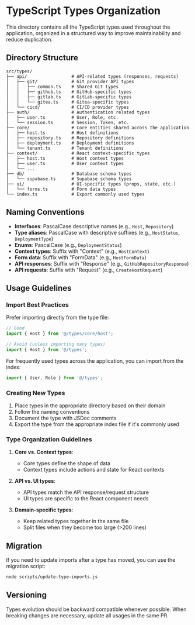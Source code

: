 # TypeScript Types Organization

This directory contains all the TypeScript types used throughout the application, organized in a structured way to improve maintainability and reduce duplication.

## Directory Structure

```
src/types/
├── api/                 # API-related types (responses, requests)
│   ├── git/             # Git provider API types
│   │   ├── common.ts    # Shared Git types
│   │   ├── github.ts    # GitHub-specific types
│   │   ├── gitlab.ts    # GitLab-specific types
│   │   └── gitea.ts     # Gitea-specific types
│   └── cicd/            # CI/CD provider types
├── auth/                # Authentication related types
│   ├── user.ts          # User, Role, etc.
│   └── session.ts       # Session, Token, etc.
├── core/                # Core entities shared across the application
│   ├── host.ts          # Host definitions
│   ├── repository.ts    # Repository definitions
│   ├── deployment.ts    # Deployment definitions
│   └── tenant.ts        # Tenant definitions
├── context/             # React context-specific types
│   ├── host.ts          # Host context types
│   ├── user.ts          # User context types
│   └── ...
├── db/                  # Database schema types
│   └── supabase.ts      # Supabase schema types
├── ui/                  # UI-specific types (props, state, etc.)
│   └── forms.ts         # Form data types
└── index.ts             # Export commonly used types
```

## Naming Conventions

- **Interfaces**: PascalCase descriptive names (e.g., `Host`, `Repository`)
- **Type aliases**: PascalCase with descriptive suffixes (e.g., `HostStatus`, `DeploymentType`)
- **Enums**: PascalCase (e.g., `DeploymentStatus`)
- **Context types**: Suffix with "Context" (e.g., `HostContext`)
- **Form data**: Suffix with "FormData" (e.g., `HostFormData`)
- **API responses**: Suffix with "Response" (e.g., `GitHubRepositoryResponse`)
- **API requests**: Suffix with "Request" (e.g., `CreateHostRequest`)

## Usage Guidelines

### Import Best Practices

Prefer importing directly from the type file:

```typescript
// Good
import { Host } from '@/types/core/host';

// Avoid (unless importing many types)
import { Host } from '@/types';
```

For frequently used types across the application, you can import from the index:

```typescript
import { User, Role } from '@/types';
```

### Creating New Types

1. Place types in the appropriate directory based on their domain
2. Follow the naming conventions
3. Document the type with JSDoc comments
4. Export the type from the appropriate index file if it's commonly used

### Type Organization Guidelines

1. **Core vs. Context types**:

   - Core types define the shape of data
   - Context types include actions and state for React contexts

2. **API vs. UI types**:

   - API types match the API response/request structure
   - UI types are specific to the React component needs

3. **Domain-specific types**:
   - Keep related types together in the same file
   - Split files when they become too large (>200 lines)

## Migration

If you need to update imports after a type has moved, you can use the migration script:

```bash
node scripts/update-type-imports.js
```

## Versioning

Types evolution should be backward compatible whenever possible. When breaking changes are necessary, update all usages in the same PR.
